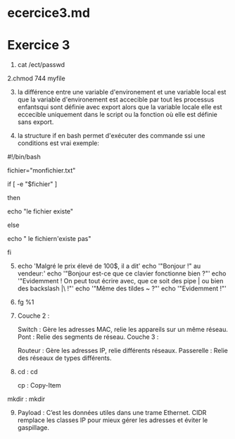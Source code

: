 # ecercice3.md

# Exercice 3

1. cat /ect/passwd

2.chmod 744 myfile

3. la différence entre  une variable d'environement et une variable local est que la variable d'environement  est accecible par tout les processus enfantsqui sont définie avec export alors que la variable locale elle est eccecible uniquement dans le script ou la fonction où elle est définie sans export.


4.  la structure if en bash permet d'exécuter des commande ssi une conditions est vrai
   exemple:

#!/bin/bash

fichier="monfichier.txt"

if [ -e "$fichier" ]

then 

echo "le fichier existe"

else 

echo " le  fichiern'existe pas"

fi

5. echo 'Malgré le prix élevé de 100$, il a dit'
echo '"Bonjour !" au vendeur:'
echo '"Bonjour est-ce que ce clavier fonctionne bien ?"'
echo '"Evidemment ! On peut tout écrire avec, que ce soit des pipe | ou bien des backslash |\ !"'
echo '"Même des tildes ~ ?"'
echo '"Evidemment !"'

6. fg %1

7. 	Couche 2 :

	Switch : Gère les adresses MAC, relie les appareils sur un même réseau.
	Pont : Relie des segments de réseau.
	Couche 3 :

	Routeur : Gère les adresses IP, relie différents réseaux.
	Passerelle : Relie des réseaux de types différents.

8.	cd : cd

	cp : Copy-Item

mkdir : mkdir 

9. 	Payload : C’est les données utiles dans une trame Ethernet.
       CIDR remplace les classes IP pour mieux gérer les adresses et éviter le gaspillage.


